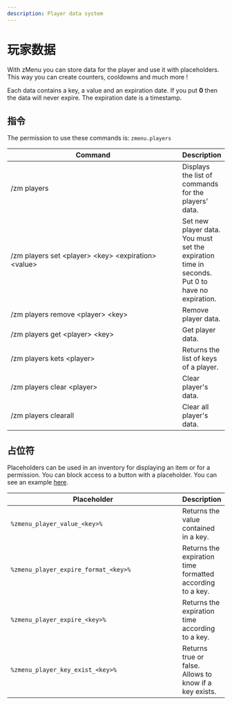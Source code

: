 ```yaml
---
description: Player data system
---
```


# 玩家数据

With zMenu you can store data for the player and use it with placeholders. This way you can create counters, cooldowns and much more !

Each data contains a key, a value and an expiration date. If you put **0** then the data will never expire. The expiration date is a timestamp.

## 指令

The permission to use these commands is: `zmenu.players`

<table><thead><tr><th width="410">Command</th><th>Description</th></tr></thead><tbody><tr><td>/zm players</td><td>Displays the list of commands for the players' data.</td></tr><tr><td>/zm players set &#x3C;player> &#x3C;key> &#x3C;expiration> &#x3C;value></td><td>Set new player data. You must set the expiration time in seconds. Put 0 to have no expiration.</td></tr><tr><td>/zm players remove &#x3C;player> &#x3C;key></td><td>Remove player data.</td></tr><tr><td>/zm players get &#x3C;player> &#x3C;key></td><td>Get player data.</td></tr><tr><td>/zm players kets &#x3C;player></td><td>Returns the list of keys of a player.</td></tr><tr><td>/zm players clear &#x3C;player></td><td>Clear player's data.</td></tr><tr><td>/zm players clearall</td><td>Clear all player's data.</td></tr></tbody></table>

## 占位符

Placeholders can be used in an inventory for displaying an item or for a permission. You can block access to a button with a placeholder. You can see an example [here](../plugins-files.md).

<table><thead><tr><th width="426.56591923371104">Placeholder</th><th>Description</th></tr></thead><tbody><tr><td><code>%zmenu_player_value_&#x3C;key>%</code></td><td>Returns the value contained in a key. </td></tr><tr><td><code>%zmenu_player_expire_format_&#x3C;key>%</code></td><td>Returns the expiration time formatted according to a key.</td></tr><tr><td><code>%zmenu_player_expire_&#x3C;key>%</code></td><td>Returns the expiration time according to a key.</td></tr><tr><td><code>%zmenu_player_key_exist_&#x3C;key>%</code></td><td>Returns true or false. Allows to know if a key exists.</td></tr></tbody></table>
